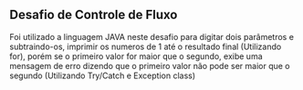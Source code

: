 ## Desafio de Controle de Fluxo

Foi utilizado a linguagem JAVA neste desafio para digitar dois parâmetros e subtraindo-os, imprimir os numeros de 1 até o resultado final (Utilizando for), porém se o primeiro valor for maior que o segundo, exibe uma mensagem de erro dizendo que o primeiro valor não pode ser maior que o segundo (Utilizando Try/Catch e Exception class)

